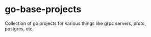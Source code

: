 # go-base-projects
Collection of go projects for various things like grpc servers, proto, postgres, etc.
